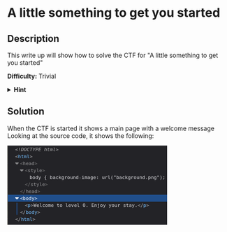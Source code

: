 # A little something to get you started

## Description
This write up will show how to solve the CTF for "A little something to get you started"

**Difficulty:** Trivial

<details closed>
<summary><b>Hint</b></summary>
Take a look at the source for the page
</details>

## Solution
When the CTF is started it shows a main page with a welcome message</br>
Looking at the source code, it shows the following:

![alt](https://github.com/8r0wn13/hacker101_ctf/blob/main/images/Screenshot%20from%202023-08-09%2018-27-26.png?raw=true)

